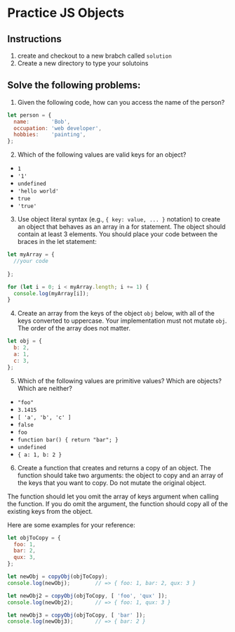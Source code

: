 # Practice JS Objects

## Instructions
1. create and checkout to a new brabch called `solution`
2. Create a new directory to type your solutoins

## Solve the following problems: 

1. Given the following code, how can you access the name of the person?

```js
let person = {
  name:       'Bob',
  occupation: 'web developer',
  hobbies:    'painting',
};
```

2. Which of the following values are valid keys for an object?
* `1`
* `'1'`
* `undefined`
* `'hello world'`
* `true`
* `'true'`

3. Use object literal syntax (e.g., `{ key: value, ... }` notation) to create an object that behaves as an array in a for statement. The object should contain at least 3 elements. You should place your code between the braces in the let statement:

```js
let myArray = {
  //your code
  
};

for (let i = 0; i < myArray.length; i += 1) {
  console.log(myArray[i]);
}

```
4. Create an array from the keys of the object `obj` below, with all of the keys converted to uppercase. Your implementation must not mutate `obj`. The order of the array does not matter.

```js
let obj = {
  b: 2,
  a: 1,
  c: 3,
};

```

5. Which of the following values are primitive values? Which are objects? Which are neither?

- `"foo"`
- `3.1415`
- `[ 'a', 'b', 'c' ]`
- `false`
- `foo`
- `function bar() { return "bar"; }`
- `undefined`
- `{ a: 1, b: 2 }`

6. Create a function that creates and returns a copy of an object. The function should take two arguments: the object to copy and an array of the keys that you want to copy. Do not mutate the original object.

The function should let you omit the array of keys argument when calling the function. If you do omit the argument, the function should copy all of the existing keys from the object.

Here are some examples for your reference:

```js
let objToCopy = {
  foo: 1,
  bar: 2,
  qux: 3,
};

let newObj = copyObj(objToCopy);
console.log(newObj);        // => { foo: 1, bar: 2, qux: 3 }

let newObj2 = copyObj(objToCopy, [ 'foo', 'qux' ]);
console.log(newObj2);       // => { foo: 1, qux: 3 }

let newObj3 = copyObj(objToCopy, [ 'bar' ]);
console.log(newObj3);       // => { bar: 2 }
```

